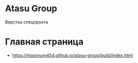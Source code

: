 # Atasu Group
Верстка спецпроета

# Главная страница
* https://maximum454.github.io/atasu-group/build/index.html

